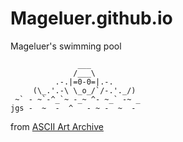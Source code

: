# Mageluer.github.io
Mageluer's swimming pool
```
               ___
              /___\    
          .-.|=0-0=|.-.  
     (\_.'.-\ \_o_/`/-.'._/)
 ~` - ~`-^_`~ -_~ ^- ~_` -~ _
jgs -  ~  -  ^   - ~ -  ~  -
```
from [ASCII Art Archive](https://www.asciiart.eu/sports-and-outdoors/swimming)